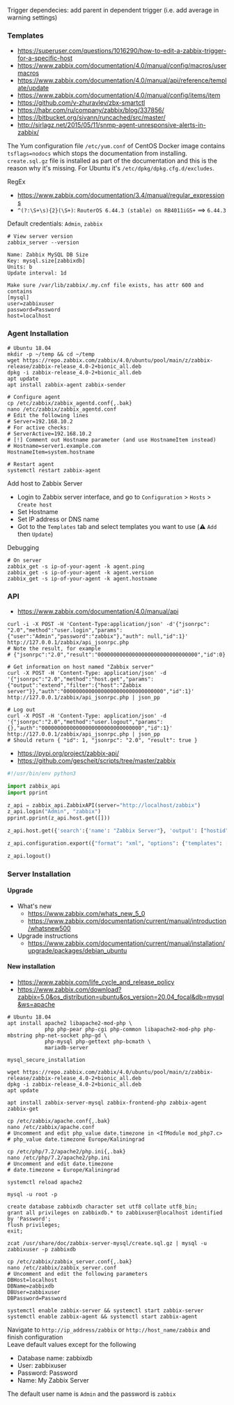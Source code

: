 Trigger dependecies: add parent in dependent trigger (i.e. add average in warning settings)

### Templates

* https://superuser.com/questions/1016290/how-to-edit-a-zabbix-trigger-for-a-specific-host
* https://www.zabbix.com/documentation/4.0/manual/config/macros/usermacros
* https://www.zabbix.com/documentation/4.0/manual/api/reference/template/update
* https://www.zabbix.com/documentation/4.0/manual/config/items/item
* https://github.com/v-zhuravlev/zbx-smartctl
* https://habr.com/ru/company/zabbix/blog/337856/
* https://bitbucket.org/sivann/runcached/src/master/
* http://sirlagz.net/2015/05/11/snmp-agent-unresponsive-alerts-in-zabbix/

The Yum configuration file `/etc/yum.conf` of CentOS Docker image contains `tsflags=nodocs` which stops the documentation from installing. `create.sql.gz` file is installed as part of the documentation and this is the reason why it's missing.
For Ubuntu it's `/etc/dpkg/dpkg.cfg.d/excludes`.

RegEx
* https://www.zabbix.com/documentation/3.4/manual/regular_expressions
* `^(?:\S+\s){2}(\S+)`: `RouterOS 6.44.3 (stable) on RB4011iGS+` ==> `6.44.3`

Default credentials: `Admin`, `zabbix`

```shell
# View server version
zabbix_server --version
```

```
Name: Zabbix MySQL DB Size
Key: mysql.size[zabbixdb]
Units: b
Update interval: 1d

Make sure /var/lib/zabbix/.my.cnf file exists, has attr 600 and contains
[mysql]
user=zabbixuser
password=Password
host=localhost
```


### Agent Installation

```shell
# Ubuntu 18.04
mkdir -p ~/temp && cd ~/temp
wget https://repo.zabbix.com/zabbix/4.0/ubuntu/pool/main/z/zabbix-release/zabbix-release_4.0-2+bionic_all.deb
dpkg -i zabbix-release_4.0-2+bionic_all.deb
apt update
apt install zabbix-agent zabbix-sender

# Configure agent
cp /etc/zabbix/zabbix_agentd.conf{,.bak}
nano /etc/zabbix/zabbix_agentd.conf
# Edit the following lines
# Server=192.168.10.2
# For active checks:
# ServerActive=192.168.10.2
# [!] Comment out Hostname parameter (and use HostnameItem instead)
# Hostname=server1.example.com
HostnameItem=system.hostname

# Restart agent
systemctl restart zabbix-agent
```
Add host to Zabbix Server
* Login to Zabbix server interface, and go to `Configuration` > `Hosts` > `Create host`
* Set Hostname
* Set IP address or DNS name
* Got to the `Templates` tab and select templates you want to use (:warning: `Add` then `Update`)

Debugging
```shell
# On server
zabbix_get -s ip-of-your-agent -k agent.ping
zabbix_get -s ip-of-your-agent -k agent.version
zabbix_get -s ip-of-your-agent -k agent.hostname
```

### API
* https://www.zabbix.com/documentation/4.0/manual/api
```shell
curl -i -X POST -H 'Content-Type:application/json' -d'{"jsonrpc": "2.0","method":"user.login","params":{"user":"Admin","password":"zabbix"},"auth": null,"id":1}' http://127.0.0.1/zabbix/api_jsonrpc.php
# Note the result, for example
# {"jsonrpc":"2.0","result":"00000000000000000000000000000000","id":0}

# Get information on host named "Zabbix server"
curl -X POST -H 'Content-Type: application/json' -d '{"jsonrpc":"2.0","method":"host.get","params":{"output":"extend","filter":{"host":"Zabbix server"}},"auth":"00000000000000000000000000000000","id":1}' http://127.0.0.1/zabbix/api_jsonrpc.php | json_pp

# Log out
curl -X POST -H 'Content-Type: application/json' -d '{"jsonrpc":"2.0","method":"user.logout","params":{},"auth":"00000000000000000000000000000000","id":1}' http://127.0.0.1/zabbix/api_jsonrpc.php | json_pp
# Should return { "id": 1, "jsonrpc": "2.0", "result": true }
```

* https://pypi.org/project/zabbix-api/
* https://github.com/gescheit/scripts/tree/master/zabbix
```python
#!/usr/bin/env python3

import zabbix_api
import pprint

z_api = zabbix_api.ZabbixAPI(server="http://localhost/zabbix")
z_api.login("Admin", "zabbix")
pprint.pprint(z_api.host.get([]))

z_api.host.get({'search':{'name': "Zabbix Server"}, 'output': ["hostid", "host"]})

z_api.configuration.export({"format": "xml", "options": {"templates": [10001]}})

z_api.logout()
```

### Server Installation

#### Upgrade

* What's new
  * https://www.zabbix.com/whats_new_5_0
  * https://www.zabbix.com/documentation/current/manual/introduction/whatsnew500
* Upgrade instructions
    * https://www.zabbix.com/documentation/current/manual/installation/upgrade/packages/debian_ubuntu


#### New installation

* https://www.zabbix.com/life_cycle_and_release_policy
* https://www.zabbix.com/download?zabbix=5.0&os_distribution=ubuntu&os_version=20.04_focal&db=mysql&ws=apache

```shell
# Ubuntu 18.04
apt install apache2 libapache2-mod-php \
            php php-pear php-cgi php-common libapache2-mod-php php-mbstring php-net-socket php-gd \
            php-mysql php-gettext php-bcmath \
            mariadb-server
            
mysql_secure_installation

wget https://repo.zabbix.com/zabbix/4.0/ubuntu/pool/main/z/zabbix-release/zabbix-release_4.0-2+bionic_all.deb
dpkg -i zabbix-release_4.0-2+bionic_all.deb
apt update

apt install zabbix-server-mysql zabbix-frontend-php zabbix-agent zabbix-get

cp /etc/zabbix/apache.conf{,.bak}
nano /etc/zabbix/apache.conf
# Uncomment and edit php_value date.timezone in <IfModule mod_php7.c>
# php_value date.timezone Europe/Kaliningrad

cp /etc/php/7.2/apache2/php.ini{,.bak}
nano /etc/php/7.2/apache2/php.ini
# Uncomment and edit date.timezone
# date.timezone = Europe/Kaliningrad

systemctl reload apache2

mysql -u root -p

create database zabbixdb character set utf8 collate utf8_bin;
grant all privileges on zabbixdb.* to zabbixuser@localhost identified by 'Password';
flush privileges;
exit;

zcat /usr/share/doc/zabbix-server-mysql/create.sql.gz | mysql -u zabbixuser -p zabbixdb

cp /etc/zabbix/zabbix_server.conf{,.bak}
nano /etc/zabbix/zabbix_server.conf
# Uncomment and edit the following parameters
DBHost=localhost
DBName=zabbixdb
DBUser=zabbixuser
DBPassword=Password

systemctl enable zabbix-server && systemctl start zabbix-server
systemctl enable zabbix-agent && systemctl start zabbix-agent
```
Navigate to `http://ip_address/zabbix` or `http://host_name/zabbix` and finish configuration <br>
Leave default values except for the following
* Database name: zabbixdb
* User: zabbixuser
* Password: Password
* Name: My Zabbix Server

 The default user name is `Admin` and the password is `zabbix`
